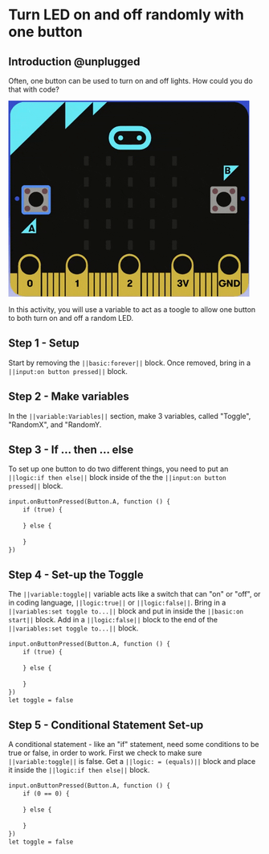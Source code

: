# Turn LED on and off randomly with one button

## Introduction @unplugged

Often, one button can be used to turn on and off lights. How could you do that with code?

![Animation of the initial project.](https://raw.githubusercontent.com/rypsmith/randomonoffsamebutton/master/Animated%20GIF-downsized_large.gif)

In this activity, you will use a variable to act as a toogle to allow one button to both turn on and off a random LED.

## Step 1 - Setup

Start by removing the ``||basic:forever||`` block. Once removed, bring in a ``||input:on button pressed||`` block.

## Step 2 - Make variables

In the ``||variable:Variables||`` section, make 3 variables, called "Toggle", "RandomX", and "RandomY.

## Step 3 - If ... then ... else

To set up one button to do two different things, you need to put an ``||logic:if then else||`` block inside of the the ``||input:on button pressed||`` block.

```blocks
input.onButtonPressed(Button.A, function () {
    if (true) {
    	
    } else {
    	
    }
})
```

## Step 4 - Set-up the Toggle

The ``||variable:toggle||`` variable acts like a switch that can "on" or "off", or in coding language, ``||logic:true||`` or ``||logic:false||``. Bring in a ``||variables:set toggle to...||`` block and put in inside the ``||basic:on start||`` block. Add in a ``||logic:false||`` block to the end of the ``||variables:set toggle to...||`` block. 

```blocks
input.onButtonPressed(Button.A, function () {
    if (true) {
    	
    } else {
    	
    }
})
let toggle = false
```

## Step 5 - Conditional Statement Set-up

A conditional statement - like an "if" statement, need some conditions to be true or false, in order to work. First we check to make sure ``||variable:toggle||`` is false. Get a ``||logic: = (equals)||`` block and place it inside the ``||logic:if then else||`` block.

```blocks
input.onButtonPressed(Button.A, function () {
    if (0 == 0) {
    	
    } else {
    	
    }
})
let toggle = false
```